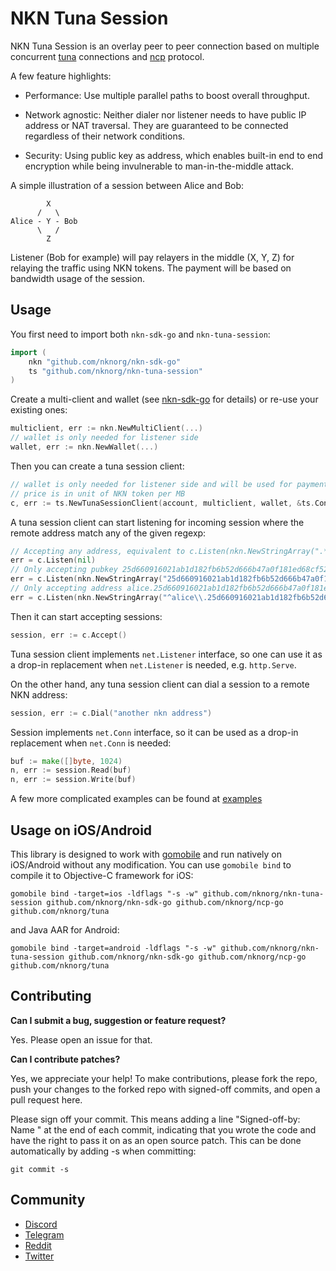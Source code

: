 # NKN Tuna Session

NKN Tuna Session is an overlay peer to peer connection based on multiple
concurrent [tuna](https://github.com/nknorg/tuna) connections and
[ncp](https://github.com/nknorg/ncp-go) protocol.

A few feature highlights:

* Performance: Use multiple parallel paths to boost overall throughput.

* Network agnostic: Neither dialer nor listener needs to have public IP address
  or NAT traversal. They are guaranteed to be connected regardless of their
  network conditions.

* Security: Using public key as address, which enables built-in end to end
  encryption while being invulnerable to man-in-the-middle attack.

A simple illustration of a session between Alice and Bob:

```
        X
      /   \
Alice - Y - Bob
      \   /
        Z
```

Listener (Bob for example) will pay relayers in the middle (X, Y, Z) for
relaying the traffic using NKN tokens. The payment will be based on bandwidth
usage of the session.

## Usage

You first need to import both `nkn-sdk-go` and `nkn-tuna-session`:

```go
import (
	nkn "github.com/nknorg/nkn-sdk-go"
	ts "github.com/nknorg/nkn-tuna-session"
)
```

Create a multi-client and wallet (see
[nkn-sdk-go](https://github.com/nknorg/nkn-sdk-go) for details) or re-use your
existing ones:

```go
multiclient, err := nkn.NewMultiClient(...)
// wallet is only needed for listener side
wallet, err := nkn.NewWallet(...)
```

Then you can create a tuna session client:

```go
// wallet is only needed for listener side and will be used for payment
// price is in unit of NKN token per MB
c, err := ts.NewTunaSessionClient(account, multiclient, wallet, &ts.Config{TunaMaxPrice: "0"})
```

A tuna session client can start listening for incoming session where the remote
address match any of the given regexp:

```go
// Accepting any address, equivalent to c.Listen(nkn.NewStringArray(".*"))
err = c.Listen(nil)
// Only accepting pubkey 25d660916021ab1d182fb6b52d666b47a0f181ed68cf52a056041bdcf4faaf99 but with any identifiers
err = c.Listen(nkn.NewStringArray("25d660916021ab1d182fb6b52d666b47a0f181ed68cf52a056041bdcf4faaf99$"))
// Only accepting address alice.25d660916021ab1d182fb6b52d666b47a0f181ed68cf52a056041bdcf4faaf99
err = c.Listen(nkn.NewStringArray("^alice\\.25d660916021ab1d182fb6b52d666b47a0f181ed68cf52a056041bdcf4faaf99$"))
```

Then it can start accepting sessions:

```go
session, err := c.Accept()
```

Tuna session client implements `net.Listener` interface, so one can use it as a
drop-in replacement when `net.Listener` is needed, e.g. `http.Serve`.

On the other hand, any tuna session client can dial a session to a remote NKN
address:

```go
session, err := c.Dial("another nkn address")
```

Session implements `net.Conn` interface, so it can be used as a drop-in
replacement when `net.Conn` is needed:

```go
buf := make([]byte, 1024)
n, err := session.Read(buf)
n, err := session.Write(buf)
```

A few more complicated examples can be found at [examples](examples)

## Usage on iOS/Android

This library is designed to work with
[gomobile](https://godoc.org/golang.org/x/mobile/cmd/gomobile) and run natively
on iOS/Android without any modification. You can use `gomobile bind` to compile
it to Objective-C framework for iOS:

```shell
gomobile bind -target=ios -ldflags "-s -w" github.com/nknorg/nkn-tuna-session github.com/nknorg/nkn-sdk-go github.com/nknorg/ncp-go github.com/nknorg/tuna
```

and Java AAR for Android:

```shell
gomobile bind -target=android -ldflags "-s -w" github.com/nknorg/nkn-tuna-session github.com/nknorg/nkn-sdk-go github.com/nknorg/ncp-go github.com/nknorg/tuna
```

## Contributing

**Can I submit a bug, suggestion or feature request?**

Yes. Please open an issue for that.

**Can I contribute patches?**

Yes, we appreciate your help! To make contributions, please fork the repo, push
your changes to the forked repo with signed-off commits, and open a pull request
here.

Please sign off your commit. This means adding a line "Signed-off-by: Name
<email>" at the end of each commit, indicating that you wrote the code and have
the right to pass it on as an open source patch. This can be done automatically
by adding -s when committing:

```shell
git commit -s
```

## Community

* [Discord](https://discord.gg/c7mTynX)
* [Telegram](https://t.me/nknorg)
* [Reddit](https://www.reddit.com/r/nknblockchain/)
* [Twitter](https://twitter.com/NKN_ORG)
